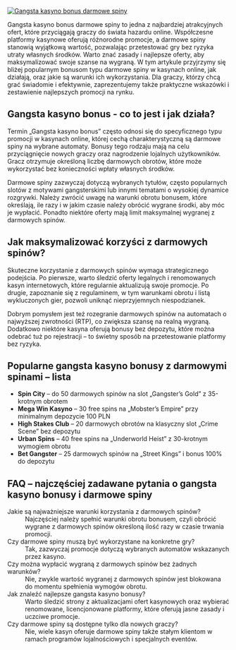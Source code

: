 [![Gangsta kasyno bonus darmowe spiny](https://123-caf.pages.dev/gitsignup.png)](https://vrmoo.ru/Bt82HjjY)

<p>Gangsta kasyno bonus darmowe spiny to jedna z najbardziej atrakcyjnych ofert, które przyciągają graczy do świata hazardu online. Współczesne platformy kasynowe oferują różnorodne promocje, a darmowe spiny stanowią wyjątkową wartość, pozwalając przetestować gry bez ryzyka utraty własnych środków. Warto znać zasady i najlepsze oferty, aby maksymalizować swoje szanse na wygraną. W tym artykule przyjrzymy się bliżej popularnym bonusom typu darmowe spiny w kasynach online, jak działają, oraz jakie są warunki ich wykorzystania. Dla graczy, którzy chcą grać świadomie i efektywnie, zaprezentujemy także praktyczne wskazówki i zestawienie najlepszych promocji na rynku.</p>  <h2>Gangsta kasyno bonus - co to jest i jak działa?</h2> <p>Termin „Gangsta kasyno bonus” często odnosi się do specyficznego typu promocji w kasynach online, której cechą charakterystyczną są darmowe spiny na wybrane automaty. Bonusy tego rodzaju mają na celu przyciągnięcie nowych graczy oraz nagrodzenie lojalnych użytkowników. Gracz otrzymuje określoną liczbę darmowych obrotów, które może wykorzystać bez konieczności wpłaty własnych środków.</p> <p>Darmowe spiny zazwyczaj dotyczą wybranych tytułów, często popularnych slotów z motywami gangsterskimi lub innymi tematami o wysokiej dynamice rozgrywki. Należy zwrócić uwagę na warunki obrotu bonusem, które określają, ile razy i w jakim czasie należy obrócić wygrane środki, aby móc je wypłacić. Ponadto niektóre oferty mają limit maksymalnej wygranej z darmowych spinów.</p>  <h2>Jak maksymalizować korzyści z darmowych spinów?</h2> <p>Skuteczne korzystanie z darmowych spinów wymaga strategicznego podejścia. Po pierwsze, warto śledzić oferty legalnych i renomowanych kasyn internetowych, które regularnie aktualizują swoje promocje. Po drugie, zapoznanie się z regulaminem, w tym warunkami obrotu i listą wykluczonych gier, pozwoli uniknąć nieprzyjemnych niespodzianek.</p> <p>Dobrym pomysłem jest też rozegranie darmowych spinów na automatach o najwyższej zwrotności (RTP), co zwiększa szansę na realną wygraną. Dodatkowo niektóre kasyna oferują bonusy bez depozytu, które można odebrać tuż po rejestracji – to świetny sposób na przetestowanie platformy bez ryzyka.</p>  <h2>Popularne gangsta kasyno bonusy z darmowymi spinami – lista</h2> <ul>   <li><strong>Spin City</strong> – do 50 darmowych spinów na slot „Gangster’s Gold” z 35-krotnym obrotem</li>   <li><strong>Mega Win Kasyno</strong> – 30 free spins na „Mobster’s Empire” przy minimalnym depozycie 100 PLN</li>   <li><strong>High Stakes Club</strong> – 20 darmowych obrotów na klasyczny slot „Crime Scene” bez depozytu</li>   <li><strong>Urban Spins</strong> – 40 free spins na „Underworld Heist” z 30-krotnym wymogiem obrotu</li>   <li><strong>Bet Gangster</strong> – 25 darmowych spinów na „Street Kings” i bonus 100% do depozytu</li> </ul>  <h2>FAQ – najczęściej zadawane pytania o gangsta kasyno bonusy i darmowe spiny</h2> <dl>   <dt>Jakie są najważniejsze warunki korzystania z darmowych spinów?</dt>   <dd>Najczęściej należy spełnić warunki obrotu bonusem, czyli obrócić wygrane z darmowych spinów określoną ilość razy w czasie trwania promocji.</dd>      <dt>Czy darmowe spiny muszą być wykorzystane na konkretne gry?</dt>   <dd>Tak, zazwyczaj promocje dotyczą wybranych automatów wskazanych przez kasyno.</dd>      <dt>Czy można wypłacić wygraną z darmowych spinów bez żadnych warunków?</dt>   <dd>Nie, zwykle wartość wygranej z darmowych spinów jest blokowana do momentu spełnienia wymogów obrotu.</dd>      <dt>Jak znaleźć najlepsze gangsta kasyno bonusy?</dt>   <dd>Warto śledzić strony z aktualizacjami ofert kasynowych oraz wybierać renomowane, licencjonowane platformy, które oferują jasne zasady i uczciwe promocje.</dd>      <dt>Czy darmowe spiny są dostępne tylko dla nowych graczy?</dt>   <dd>Nie, wiele kasyn oferuje darmowe spiny także stałym klientom w ramach programów lojalnościowych i specjalnych eventów.</dd> </dl>